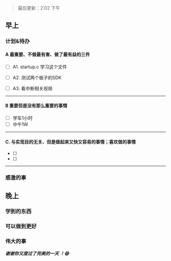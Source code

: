 > 最后更新：2:02 下午

## 早上

### 计划&待办

#### A  最重要、不做最有害、做了最有益的三件

- [ ] A1. startup.c 学习这个文件

- [ ] A2. 测试两个板子的SDK

- [ ] A3. 看中断相关视频


----

#### B 重要但是没有那么重要的事情

- [ ] 学车1小时
- [ ] 中午1W

----

#### C. 与实现目的无关、但是做起来又快又容易的事情；喜欢做的事情

- [ ] 
- [ ] 

----

### 感激的事


## 晚上

### 学到的东西


### 可以做到更好


### 伟大的事 



***谢谢你又度过了完美的一天 ！:smile:***